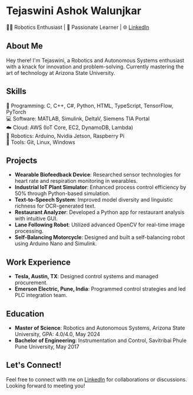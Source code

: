 # Tejaswini Ashok Walunjkar

👩‍💻 Robotics Enthusiast | 🌟 Passionate Learner | 🌐 [LinkedIn](https://www.linkedin.com/in/tejaswini-ashok-walunjkar)

## About Me

Hey there! I'm Tejaswini, a Robotics and Autonomous Systems enthusiast with a knack for innovation and problem-solving. Currently mastering the art of technology at Arizona State University.

## Skills

🚀 Programming: C, C++, C#, Python, HTML, TypeScript, TensorFlow, PyTorch  
💻 Software: MATLAB, Simulink, DeltaV, Siemens TIA Portal  
☁️ Cloud: AWS (IoT Core, EC2, DynamoDB, Lambda)  
🤖 Robotics: Arduino, Nvidia Jetson, Raspberry Pi  
🔧 Tools: Git, Linux, Windows  

## Projects

- **Wearable Biofeedback Device**: Researched sensor technologies for heart rate and respiration monitoring in wearables.
- **Industrial IoT Plant Simulator**: Enhanced process control efficiency by 50% through Python-based simulation.
- **Text-to-Speech System**: Improved model diversity and linguistic richness for OCR-generated text.
- **Restaurant Analyzer**: Developed a Python app for restaurant analysis with intuitive GUI.
- **Lane Following Robot**: Utilized advanced OpenCV for real-time image processing.
- **Self-Balancing Motorcycle**: Designed and built a self-balancing robot using Arduino Nano and Simulink.

## Work Experience

- **Tesla, Austin, TX**: Designed control systems and managed procurement.
- **Emerson Electric, Pune, India**: Programmed control strategies and led PLC integration team.

## Education

- **Master of Science**: Robotics and Autonomous Systems, Arizona State University, GPA: 4.0/4.0, May 2024
- **Bachelor of Engineering**: Instrumentation and Control, Savitribai Phule Pune University, May 2017

## Let's Connect!

Feel free to connect with me on [LinkedIn](https://www.linkedin.com/in/tejaswini-ashok-walunjkar) for collaborations or discussions. Looking forward to meeting you!
